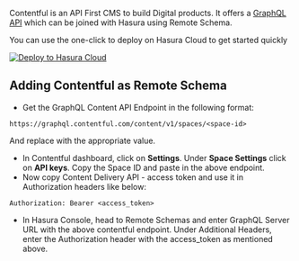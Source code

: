 Contentful is an API First CMS to build Digital products. It offers a [GraphQL API](https://www.contentful.com/developers/docs/references/graphql/#/introduction/basic-api-information) which can be joined with Hasura using Remote Schema.

You can use the one-click to deploy on Hasura Cloud to get started quickly

[![Deploy to Hasura Cloud](https://hasura.io/deploy-button.svg)](https://cloud.hasura.io/deploy?github_repo=https://github.com/hasura/data-hub&hasura_dir=remote-schemas/contentful/hasura)

## Adding Contentful as Remote Schema

- Get the GraphQL Content API Endpoint in the following format:

```
https://graphql.contentful.com/content/v1/spaces/<space-id>
```

And replace <space-id> with the appropriate value.

- In Contentful dashboard, click on **Settings**. Under **Space Settings** click on **API keys**. Copy the Space ID and paste in the above endpoint.
- Now copy Content Delivery API - access token and use it in Authorization headers like below:

```
Authorization: Bearer <access_token>
```

- In Hasura Console, head to Remote Schemas and enter GraphQL Server URL with the above contentful endpoint. Under Additional Headers, enter the Authorization header with the access_token as mentioned above.
